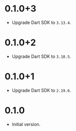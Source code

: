 # 0.1.0+3

- Upgrade Dart SDK to `3.13.4`.

# 0.1.0+2

- Upgrade Dart SDK to `3.10.5`.

# 0.1.0+1

- Upgrade Dart SDK to `2.19.6`.

# 0.1.0

- Initial version.
